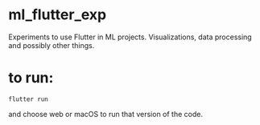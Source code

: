 # ml_flutter_exp

Experiments to use Flutter in ML projects. Visualizations, data processing and possibly other things. 


# to run: 

```
flutter run
```
and choose web or macOS to run that version of the code. 

